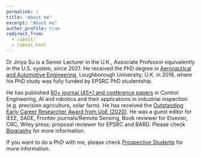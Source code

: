 ```yaml
---
permalink: /
title: "About me"
excerpt: "About me"
author_profile: true
redirect_from: 
  - /about/
  - /about.html
---
```


<!-- Global site tag (gtag.js) - Google Analytics -->
<script async src="https://www.googletagmanager.com/gtag/js?id=G-02JZMVLJ6T"></script>
<script>
  window.dataLayer = window.dataLayer || [];
  function gtag(){dataLayer.push(arguments);}
  gtag('js', new Date());

  gtag('config', 'G-02JZMVLJ6T');
</script>

Dr Jinya Su is a Senior Lecturer in the U.K., Associate Professor equivalently in the U.S. system, since 2021. He received the PhD degree in [Aeronautical and Automotive Engineering](https://www.lboro.ac.uk/departments/aae/), Loughborough University, U.K. in 2016, where his PhD study was fully funded by EPSRC PhD studentship. 

<!---He was a Postdoc at [LUCAS Group](http://www.lucasresearch.co.uk/) from Oct/2015-Jul/2019. -->

He has published [60+ journal (45+) and conference papers](https://jinya-su.github.io//research/) in Control Engineering, AI and robotics and their applications in industrial inspection (e.g. precision agriculture, solar farm). He has received the [Outstanding Early Career Researcher Award from UoE (2020)](https://www.essex.ac.uk/research/celebrating-our-researchers/2020). He was a guest editor for IEEE, SAGE, Frontier journals/Remote Sensing, Book reviewer for Elsevier, CRC, Wiley press; proposal reviewer for EPSRC and BARD. Please check [Biography](https://jinya-su.github.io//cv/) for more information. 

If you want to do a PhD with me, please check [Prospective Students](https://jinya-su.github.io//Prospective/) for more information. 

<!---
**Academic motto**
1. If you have two theories that both explain the observed facts, then you should use the simplest until more evidence comes along --Occam's razor
2. Get the physics right, the rest is mathematics. --Rudolf E. Kálmán, on IFAC congress 2008. -->

<!---
**Vacancies**
- For RA posts, see [University of Essex vacancies](https://www1.essex.ac.uk/vacancies/categories.aspx?jobtype=education).
- For Funded PhD Studentships, if you are an excellent and hard working student, please send (a) your CV, (b) transcripts of your grades, (c) copies of papers you have published, (d) a project proposal linked to my research projects and interests and (e) the name of two referees, to ***xzhai at essex.ac.uk***
-->